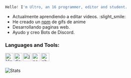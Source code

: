 ```js
Hello! I'm Ultro, an 16 programmer, editor and student.
```

-  Actualmente aprendiendo a editar videos. :slight_smile:
-  He creado un <a href="https://www.npmjs.com/package/soyultro">npm</a> de gifs de anime
-  Desarrollando paginas web. 
-  Ayudo y creo Bots de Discord. <br />

### Languages and Tools:

<img align="left" alt="Visual Studio Code" width="26px" src="https://i.imgur.com/LwSdAlE.png" />
<img align="left" alt="discord.js" width="26px" src="https://i.imgur.com/SI1DZf3.png" />
<img align="left" alt="js" width="26px" src="https://i.imgur.com/3u1wzwE.png" />
<img align="left" alt="node.js" width="26px" src="https://i.imgur.com/tYLFZBh.png" /> 
<img align="left" alt="photoshop" width="26px" src="https://i.imgur.com/OC1RcS5.jpg" /> <br />

<br />

![Stats](https://github-readme-stats.vercel.app/api?username=soyultro&show_icons=true&theme=radical)
